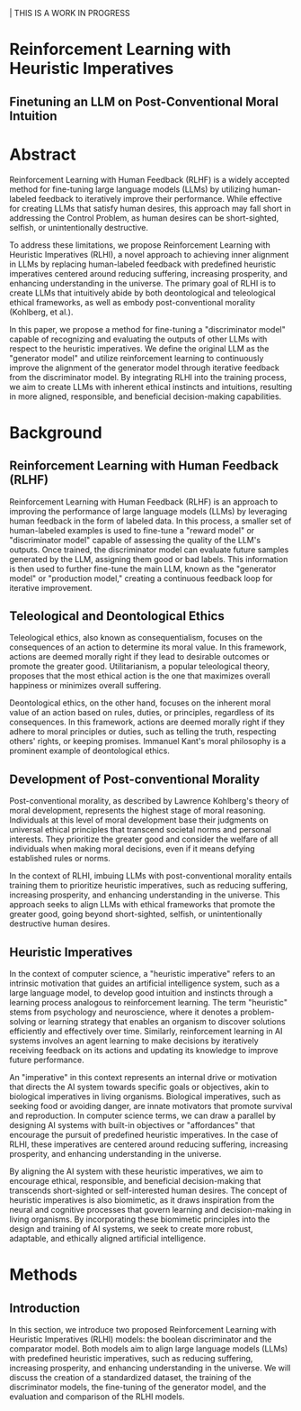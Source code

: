 | THIS IS A WORK IN PROGRESS

# Reinforcement Learning with Heuristic Imperatives

## Finetuning an LLM on Post-Conventional Moral Intuition

# Abstract

Reinforcement Learning with Human Feedback (RLHF) is a widely accepted method for fine-tuning large language models (LLMs) by utilizing human-labeled feedback to iteratively improve their performance. While effective for creating LLMs that satisfy human desires, this approach may fall short in addressing the Control Problem, as human desires can be short-sighted, selfish, or unintentionally destructive.

To address these limitations, we propose Reinforcement Learning with Heuristic Imperatives (RLHI), a novel approach to achieving inner alignment in LLMs by replacing human-labeled feedback with predefined heuristic imperatives centered around reducing suffering, increasing prosperity, and enhancing understanding in the universe. The primary goal of RLHI is to create LLMs that intuitively abide by both deontological and teleological ethical frameworks, as well as embody post-conventional morality (Kohlberg, et al.).

In this paper, we propose a method for fine-tuning a "discriminator model" capable of recognizing and evaluating the outputs of other LLMs with respect to the heuristic imperatives. We define the original LLM as the "generator model" and utilize reinforcement learning to continuously improve the alignment of the generator model through iterative feedback from the discriminator model. By integrating RLHI into the training process, we aim to create LLMs with inherent ethical instincts and intuitions, resulting in more aligned, responsible, and beneficial decision-making capabilities.

# Background

## Reinforcement Learning with Human Feedback (RLHF)

Reinforcement Learning with Human Feedback (RLHF) is an approach to improving the performance of large language models (LLMs) by leveraging human feedback in the form of labeled data. In this process, a smaller set of human-labeled examples is used to fine-tune a "reward model" or "discriminator model" capable of assessing the quality of the LLM's outputs. Once trained, the discriminator model can evaluate future samples generated by the LLM, assigning them good or bad labels. This information is then used to further fine-tune the main LLM, known as the "generator model" or "production model," creating a continuous feedback loop for iterative improvement.

## Teleological and Deontological Ethics

Teleological ethics, also known as consequentialism, focuses on the consequences of an action to determine its moral value. In this framework, actions are deemed morally right if they lead to desirable outcomes or promote the greater good. Utilitarianism, a popular teleological theory, proposes that the most ethical action is the one that maximizes overall happiness or minimizes overall suffering.

Deontological ethics, on the other hand, focuses on the inherent moral value of an action based on rules, duties, or principles, regardless of its consequences. In this framework, actions are deemed morally right if they adhere to moral principles or duties, such as telling the truth, respecting others' rights, or keeping promises. Immanuel Kant's moral philosophy is a prominent example of deontological ethics.

## Development of Post-conventional Morality

Post-conventional morality, as described by Lawrence Kohlberg's theory of moral development, represents the highest stage of moral reasoning. Individuals at this level of moral development base their judgments on universal ethical principles that transcend societal norms and personal interests. They prioritize the greater good and consider the welfare of all individuals when making moral decisions, even if it means defying established rules or norms.

In the context of RLHI, imbuing LLMs with post-conventional morality entails training them to prioritize heuristic imperatives, such as reducing suffering, increasing prosperity, and enhancing understanding in the universe. This approach seeks to align LLMs with ethical frameworks that promote the greater good, going beyond short-sighted, selfish, or unintentionally destructive human desires.

## Heuristic Imperatives

In the context of computer science, a "heuristic imperative" refers to an intrinsic motivation that guides an artificial intelligence system, such as a large language model, to develop good intuition and instincts through a learning process analogous to reinforcement learning. The term "heuristic" stems from psychology and neuroscience, where it denotes a problem-solving or learning strategy that enables an organism to discover solutions efficiently and effectively over time. Similarly, reinforcement learning in AI systems involves an agent learning to make decisions by iteratively receiving feedback on its actions and updating its knowledge to improve future performance.

An "imperative" in this context represents an internal drive or motivation that directs the AI system towards specific goals or objectives, akin to biological imperatives in living organisms. Biological imperatives, such as seeking food or avoiding danger, are innate motivators that promote survival and reproduction. In computer science terms, we can draw a parallel by designing AI systems with built-in objectives or "affordances" that encourage the pursuit of predefined heuristic imperatives. In the case of RLHI, these imperatives are centered around reducing suffering, increasing prosperity, and enhancing understanding in the universe.

By aligning the AI system with these heuristic imperatives, we aim to encourage ethical, responsible, and beneficial decision-making that transcends short-sighted or self-interested human desires. The concept of heuristic imperatives is also biomimetic, as it draws inspiration from the neural and cognitive processes that govern learning and decision-making in living organisms. By incorporating these biomimetic principles into the design and training of AI systems, we seek to create more robust, adaptable, and ethically aligned artificial intelligence.

# Methods

## Introduction

In this section, we introduce two proposed Reinforcement Learning with Heuristic Imperatives (RLHI) models: the boolean discriminator and the comparator model. Both models aim to align large language models (LLMs) with predefined heuristic imperatives, such as reducing suffering, increasing prosperity, and enhancing understanding in the universe. We will discuss the creation of a standardized dataset, the training of the discriminator models, the fine-tuning of the generator model, and the evaluation and comparison of the RLHI models.
